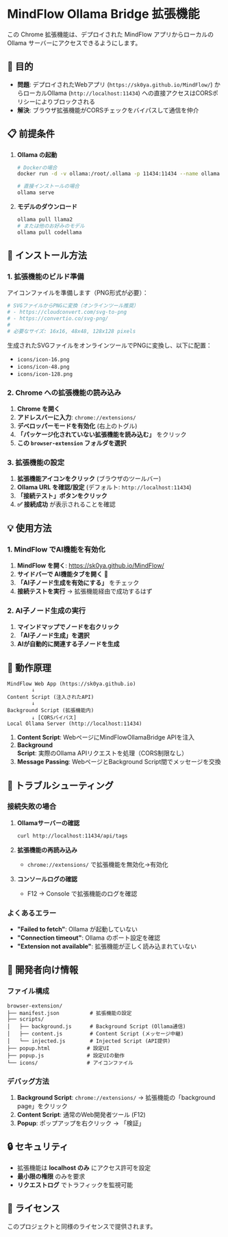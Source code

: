 # MindFlow Ollama Bridge 拡張機能

この Chrome 拡張機能は、デプロイされた MindFlow アプリからローカルの Ollama サーバーにアクセスできるようにします。

## 🎯 目的

- **問題**: デプロイされたWebアプリ (`https://sk0ya.github.io/MindFlow/`) からローカルOllama (`http://localhost:11434`) への直接アクセスはCORSポリシーによりブロックされる
- **解決**: ブラウザ拡張機能がCORSチェックをバイパスして通信を仲介

## 📋 前提条件

1. **Ollama の起動**
   ```bash
   # Dockerの場合
   docker run -d -v ollama:/root/.ollama -p 11434:11434 --name ollama ollama/ollama
   
   # 直接インストールの場合
   ollama serve
   ```

2. **モデルのダウンロード**
   ```bash
   ollama pull llama2
   # または他のお好みのモデル
   ollama pull codellama
   ```

## 🚀 インストール方法

### 1. 拡張機能のビルド準備

アイコンファイルを準備します（PNG形式が必要）：

```bash
# SVGファイルからPNGに変換（オンラインツール推奨）
# - https://cloudconvert.com/svg-to-png
# - https://convertio.co/svg-png/
# 
# 必要なサイズ: 16x16, 48x48, 128x128 pixels
```

生成されたSVGファイルをオンラインツールでPNGに変換し、以下に配置：
- `icons/icon-16.png`
- `icons/icon-48.png`  
- `icons/icon-128.png`

### 2. Chrome への拡張機能の読み込み

1. **Chrome を開く**
2. **アドレスバーに入力**: `chrome://extensions/`
3. **デベロッパーモードを有効化** (右上のトグル)
4. **「パッケージ化されていない拡張機能を読み込む」** をクリック
5. **この `browser-extension` フォルダを選択**

### 3. 拡張機能の設定

1. **拡張機能アイコンをクリック** (ブラウザのツールバー)
2. **Ollama URL を確認/設定** (デフォルト: `http://localhost:11434`)
3. **「接続テスト」ボタンをクリック**
4. **✅ 接続成功** が表示されることを確認

## 💡 使用方法

### 1. MindFlow でAI機能を有効化

1. **MindFlow を開く**: https://sk0ya.github.io/MindFlow/
2. **サイドバーで AI機能タブを開く** 🤖
3. **「AI子ノード生成を有効にする」** をチェック
4. **接続テストを実行** → 拡張機能経由で成功するはず

### 2. AI子ノード生成の実行

1. **マインドマップでノードを右クリック**
2. **「AI子ノード生成」を選択**  
3. **AIが自動的に関連する子ノードを生成**

## 🔧 動作原理

```
MindFlow Web App (https://sk0ya.github.io)
        ↓
Content Script (注入されたAPI)
        ↓  
Background Script (拡張機能内)
        ↓ [CORSバイパス]
Local Ollama Server (http://localhost:11434)
```

1. **Content Script**: WebページにMindFlowOllamaBridge APIを注入
2. **Background Script**: 実際のOllama APIリクエストを処理（CORS制限なし）
3. **Message Passing**: WebページとBackground Script間でメッセージを交換

## 🐛 トラブルシューティング

### 接続失敗の場合

1. **Ollamaサーバーの確認**
   ```bash
   curl http://localhost:11434/api/tags
   ```

2. **拡張機能の再読み込み**
   - `chrome://extensions/` で拡張機能を無効化→有効化

3. **コンソールログの確認**
   - F12 → Console で拡張機能のログを確認

### よくあるエラー

- **"Failed to fetch"**: Ollama が起動していない
- **"Connection timeout"**: Ollama のポート設定を確認  
- **"Extension not available"**: 拡張機能が正しく読み込まれていない

## 📝 開発者向け情報

### ファイル構成

```
browser-extension/
├── manifest.json          # 拡張機能の設定
├── scripts/
│   ├── background.js      # Background Script (Ollama通信)
│   ├── content.js         # Content Script (メッセージ中継)
│   └── injected.js        # Injected Script (API提供)
├── popup.html            # 設定UI
├── popup.js              # 設定UIの動作
└── icons/                # アイコンファイル
```

### デバッグ方法

1. **Background Script**: `chrome://extensions/` → 拡張機能の「background page」をクリック
2. **Content Script**: 通常のWeb開発者ツール (F12)
3. **Popup**: ポップアップを右クリック → 「検証」

## 🔒 セキュリティ

- 拡張機能は **localhost のみ** にアクセス許可を設定
- **最小限の権限** のみを要求
- **リクエストログ** でトラフィックを監視可能

## 📄 ライセンス

このプロジェクトと同様のライセンスで提供されます。